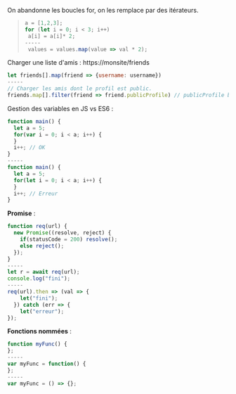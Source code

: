 On abandonne les boucles for, on les remplace par des itérateurs.
> ```  javascript
> a = [1,2,3];
> for (let i = 0; i < 3; i++)
>  a[i] = a[i]* 2;
> -----
>  values = values.map(value => val * 2);
>  ```

Charger une liste d'amis : https://monsite/friends

``` javascript
let friends[].map(friend => {username: username})
-----
// Charger les amis dont le profil est public.
friends.map[].filter(friend => friend.publicProfile) // publicProfile booléen
```

Gestion des variables en JS vs ES6 :
``` javascript
function main() {
  let a = 5;
  for(var i = 0; i < a; i++) {
  }
  i++; // OK
}
-----
function main() {
  let a = 5;
  for(let i = 0; i < a; i++) {
  }
  i++; // Erreur
}
```

**Promise** :

``` javascript
function req(url) {
  new Promise((resolve, reject) {
    if(statusCode = 200) resolve();
    else reject();
  });
}
-----
let r = await req(url);
console.log("fini");
-----
req(url).then => (val => {
    let("fini");
  }) catch (err => {
    let("erreur");
});
```

**Fonctions nommées** :

``` javascript
function myFunc() {
};
-----
var myFunc = function() {
};
-----
var myFunc = () => {};
```
<!--stackedit_data:
eyJoaXN0b3J5IjpbNDI2NDY2MjQyLDExMzMwMDgwMDIsLTIwMT
gyMzYxMDEsLTcwODgwNzAyOV19
-->